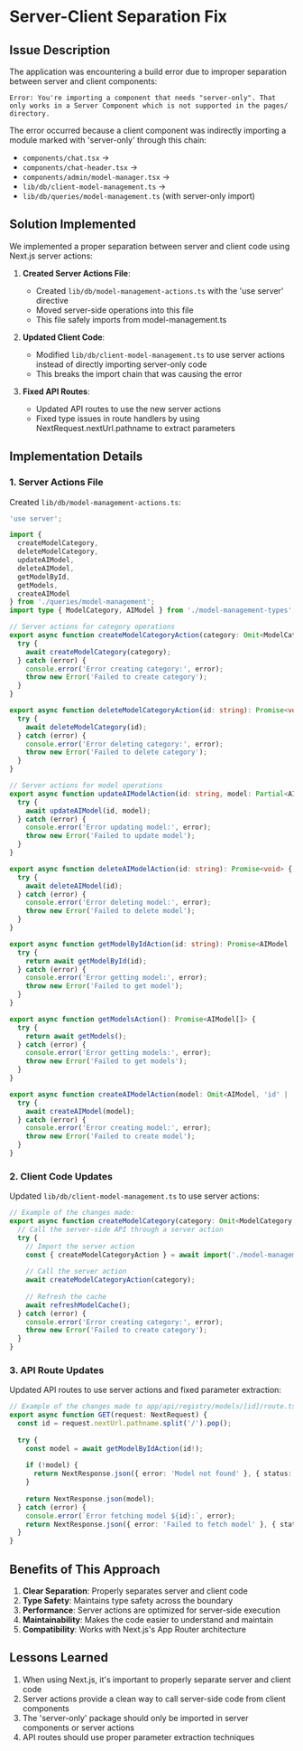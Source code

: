 # Server-Client Separation Fix

## Issue Description

The application was encountering a build error due to improper separation between server and client components:

```
Error: You're importing a component that needs "server-only". That only works in a Server Component which is not supported in the pages/ directory.
```

The error occurred because a client component was indirectly importing a module marked with 'server-only' through this chain:
- `components/chat.tsx` → 
- `components/chat-header.tsx` → 
- `components/admin/model-manager.tsx` → 
- `lib/db/client-model-management.ts` → 
- `lib/db/queries/model-management.ts` (with server-only import)

## Solution Implemented

We implemented a proper separation between server and client code using Next.js server actions:

1. **Created Server Actions File**:
   - Created `lib/db/model-management-actions.ts` with the 'use server' directive
   - Moved server-side operations into this file
   - This file safely imports from model-management.ts

2. **Updated Client Code**:
   - Modified `lib/db/client-model-management.ts` to use server actions instead of directly importing server-only code
   - This breaks the import chain that was causing the error

3. **Fixed API Routes**:
   - Updated API routes to use the new server actions
   - Fixed type issues in route handlers by using NextRequest.nextUrl.pathname to extract parameters

## Implementation Details

### 1. Server Actions File

Created `lib/db/model-management-actions.ts`:

```typescript
'use server';

import { 
  createModelCategory, 
  deleteModelCategory,
  updateAIModel,
  deleteAIModel,
  getModelById,
  getModels,
  createAIModel
} from './queries/model-management';
import type { ModelCategory, AIModel } from './model-management-types';

// Server actions for category operations
export async function createModelCategoryAction(category: Omit<ModelCategory, 'id' | 'createdAt' | 'updatedAt'>): Promise<void> {
  try {
    await createModelCategory(category);
  } catch (error) {
    console.error('Error creating category:', error);
    throw new Error('Failed to create category');
  }
}

export async function deleteModelCategoryAction(id: string): Promise<void> {
  try {
    await deleteModelCategory(id);
  } catch (error) {
    console.error('Error deleting category:', error);
    throw new Error('Failed to delete category');
  }
}

// Server actions for model operations
export async function updateAIModelAction(id: string, model: Partial<AIModel>): Promise<void> {
  try {
    await updateAIModel(id, model);
  } catch (error) {
    console.error('Error updating model:', error);
    throw new Error('Failed to update model');
  }
}

export async function deleteAIModelAction(id: string): Promise<void> {
  try {
    await deleteAIModel(id);
  } catch (error) {
    console.error('Error deleting model:', error);
    throw new Error('Failed to delete model');
  }
}

export async function getModelByIdAction(id: string): Promise<AIModel | null> {
  try {
    return await getModelById(id);
  } catch (error) {
    console.error('Error getting model:', error);
    throw new Error('Failed to get model');
  }
}

export async function getModelsAction(): Promise<AIModel[]> {
  try {
    return await getModels();
  } catch (error) {
    console.error('Error getting models:', error);
    throw new Error('Failed to get models');
  }
}

export async function createAIModelAction(model: Omit<AIModel, 'id' | 'createdAt' | 'updatedAt'>): Promise<void> {
  try {
    await createAIModel(model);
  } catch (error) {
    console.error('Error creating model:', error);
    throw new Error('Failed to create model');
  }
}
```

### 2. Client Code Updates

Updated `lib/db/client-model-management.ts` to use server actions:

```typescript
// Example of the changes made:
export async function createModelCategory(category: Omit<ModelCategory, 'id' | 'createdAt' | 'updatedAt'>): Promise<void> {
  // Call the server-side API through a server action
  try {
    // Import the server action
    const { createModelCategoryAction } = await import('./model-management-actions');
    
    // Call the server action
    await createModelCategoryAction(category);
    
    // Refresh the cache
    await refreshModelCache();
  } catch (error) {
    console.error('Error creating category:', error);
    throw new Error('Failed to create category');
  }
}
```

### 3. API Route Updates

Updated API routes to use server actions and fixed parameter extraction:

```typescript
// Example of the changes made to app/api/registry/models/[id]/route.ts:
export async function GET(request: NextRequest) {
  const id = request.nextUrl.pathname.split('/').pop();
  
  try {
    const model = await getModelByIdAction(id!);
    
    if (!model) {
      return NextResponse.json({ error: 'Model not found' }, { status: 404 });
    }
    
    return NextResponse.json(model);
  } catch (error) {
    console.error(`Error fetching model ${id}:`, error);
    return NextResponse.json({ error: 'Failed to fetch model' }, { status: 500 });
  }
}
```

## Benefits of This Approach

1. **Clear Separation**: Properly separates server and client code
2. **Type Safety**: Maintains type safety across the boundary
3. **Performance**: Server actions are optimized for server-side execution
4. **Maintainability**: Makes the code easier to understand and maintain
5. **Compatibility**: Works with Next.js's App Router architecture

## Lessons Learned

1. When using Next.js, it's important to properly separate server and client code
2. Server actions provide a clean way to call server-side code from client components
3. The 'server-only' package should only be imported in server components or server actions
4. API routes should use proper parameter extraction techniques